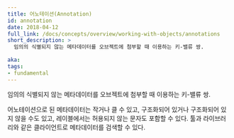 ```yaml
---
title: 어노테이션(Annotation)
id: annotation
date: 2018-04-12
full_link: /docs/concepts/overview/working-with-objects/annotations
short_description: >
  임의의 식별되지 않는 메타데이터를 오브젝트에 첨부할 때 이용하는 키-밸류 쌍.

aka: 
tags:
- fundamental
---
```

 임의의 식별되지 않는 메타데이터를 오브젝트에 첨부할 때 이용하는 키-밸류 쌍.

<!--more--> 

어노테이션으로 된 메타데이터는 작거나 클 수 있고, 구조화되어 있거나 구조화되어 있지 않을 수도 있고, 레이블에서는 허용되지 않는 문자도 포함할 수 있다. 툴과 라이브러리와 같은 클라이언트로 메타데이터를 검색할 수 있다.

